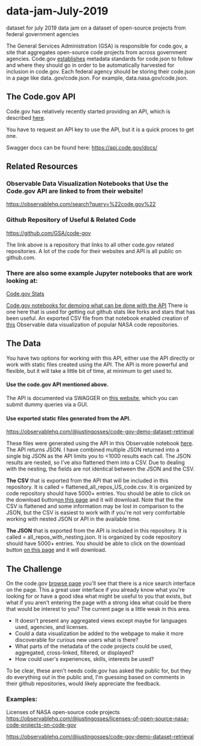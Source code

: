 # data-jam-July-2019
dataset for july 2019 data jam on a dataset of open-source projects from federal government agencies

The General Services Administration (GSA) is responsible for code.gov, a site that aggregates open-source code projects from across government agencies. Code.gov <a href="https://www.code.gov/about/compliance/inventory-code">establishes</a> metadata standards for code.json to follow and where they should go in order to be automatically harvested for inclusion in code.gov. Each federal agency should be storing their code.json in a page like data.<agency name>.gov/code.json. For example, data.nasa.gov/code.json. 

## The Code.gov API
Code.gov has relatively recently started providing an API, which is described <a href="https://developers.code.gov/basics.html"> here</a>.

You have to request an API key to use the API, but it is a quick proces to get one.

Swagger docs can be found here: https://api.code.gov/docs/

## Related Resources
### Observable Data Visualization Notebooks that Use the Code.gov API are linked to from their website!

https://observablehq.com/search?query=%22code.gov%22

### Github Repository of Useful & Related Code
https://github.com/GSA/code-gov

The link above is a repository that links to all other code.gov related repositories. A lot of the code for their websites and API is all public on github.com.

### There are also some example Jupyter notebooks that are work looking at:
 
<a href="https://github.com/GSA/code-gov-stats">Code.gov Stats</a>

<a href="https://github.com/GSA/code-gov-stats-jupyter-notebook"> Code.gov notebooks for demoing what can be done with the API</a> There is one here that is used for getting out github stats like forks and stars that has been useful. An exported CSV file from that notebook enabled creation of <a href="https://observablehq.com/@justingosses/public-engagement-with-nasas-open-source-code-projects-on-g">this</a> Observable data visualization of popular NASA code repositories. 

## The Data

You have two options for working with this API, either use the API directly or work with static files created using the API. The API is more powerful and flexible, but it will take a little bit of time, at minimum to get used to.

#### Use the code.gov API mentioned above.

The API is documented via SWAGGER on <a href="https://api.code.gov/docs/#/repo/get_repos">this website</a>, which you can submit dummy queries via a GUI. 

#### Use exported static files generated from the API. 

https://observablehq.com/@justingosses/code-gov-demo-dataset-retrieval

These files were generated using the API in this Observable notebook <a href="https://observablehq.com/@justingosses/code-gov-demo-dataset-retrieval">here</a>. The API returns JSON. I have combined multiple JSON returned into a single big JSON as the API limits you to <1000 results each call. The JSON results are nested, so I've also flattened them into a CSV. Due to dealing with the nesting, the fields are not identical between the JSON and the CSV.

<b>The CSV</b> that is exported from the API that will be included in this repository. It is called = flattened_all_repos_US_code.csv. It is organized by code repository should have 5000+ entries. You should be able to click on the download button<a href="https://github.com/houstondatavis/data-jam-July-2019/blob/master/flattened_all_repos_US_code.csv">on this page</a> and it will download. Note that the the CSV is flattened and some information may be lost in comparison to the JSON, but the CSV is easiest to work with if you're not very comfortable working with nested JSON or API in the available time.

<b>The JSON</b> that is exported from the API is included in this repository. It is called = all_repos_with_nesting.json. It is organized by code repository should have 5000+ entries. You should be able to click on the download button <a href="https://github.com/houstondatavis/data-jam-July-2019/blob/master/all_repos_with_nesting.json"> on this page</a> and it will download.

## The Challenge
On the code.gov <a href="https://www.code.gov/browse-projects?page=1&size=10&sort=data_quality">browse page</a> you'll see that there is a nice search interface on the page. This a great user interface if you already know what you're looking for or have a good idea what might be useful to you that exists, but what if you aren't entering the page with a strong idea what could be there that would be interest to you? The current page is a little weak in this area. 
- It doesn't present any aggregated views except maybe for languages used, agencies, and licenses. 
- Could a data visualization be added to the webpage to make it more discoverable for curious new users what is there?
- What parts of the metadata of the code projects could be used, aggregated, cross-linked, filtered, or displayed?
- How could user's experiences, skills, interests be used?

To be clear, these aren't needs code.gov has asked the public for, but they do everything out in the public and, I'm guessing based on comments in their github repositories, would likely appreciate the feedback. 

### Examples:
Licenses of NASA open-source code projects
https://observablehq.com/@justingosses/licenses-of-open-source-nasa-code-projects-on-code-gov

https://observablehq.com/@justingosses/code-gov-demo-dataset-retrieval
